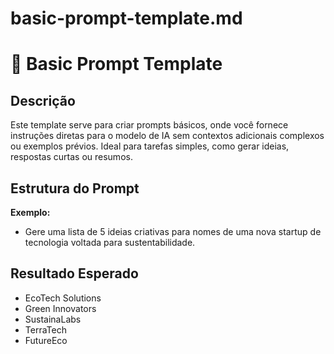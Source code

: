 # basic-prompt-template.md

# 📝 Basic Prompt Template

## Descrição
Este template serve para criar prompts básicos, onde você fornece instruções diretas para o modelo de IA sem contextos adicionais complexos ou exemplos prévios. Ideal para tarefas simples, como gerar ideias, respostas curtas ou resumos.

## Estrutura do Prompt
**Exemplo:**
- Gere uma lista de 5 ideias criativas para nomes de uma nova startup de tecnologia voltada para sustentabilidade.

## Resultado Esperado
- EcoTech Solutions
- Green Innovators
- SustainaLabs
- TerraTech
- FutureEco
